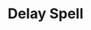 ---
title: "Delay Spell"

feat:
  types: ["Metamagic"]
  description: |
    You can cast spells that go off up to 5 rounds later.
  benefit: |
    You can cast a spell as a delayed spell. A delayed spell doesn't activate immediately. When you cast the spell, you choose one of three trigger mechanisms: (1) The spell activates when you take a standard action to activate it; (2) It activates when a creature enters the area that the spell will affect (only spell that affect areas can use this trigger condition); or (3) It activates on your turn after 5 rounds pass. If you choose one of the first two triggers and the conditions are not met within 5 rounds, the spell activates automatically on the fifth round.

    Only area and personal spells can be delayed.

    Any decisions you would make about the delayed spell, including attack rolls, designating targets, or determining or shaping an area, are decided when the spell is cast. Any effects resolved by those affected by the spell, including saving throws, are decided when the delay period ends.

    A delayed spell can be dispelled normally during the delay, and can be detected normally in the area or on the target by the use of spells that can detect magical effects.

    A delayed spell uses up a spell slot one level higher than the spell's actual level.
---